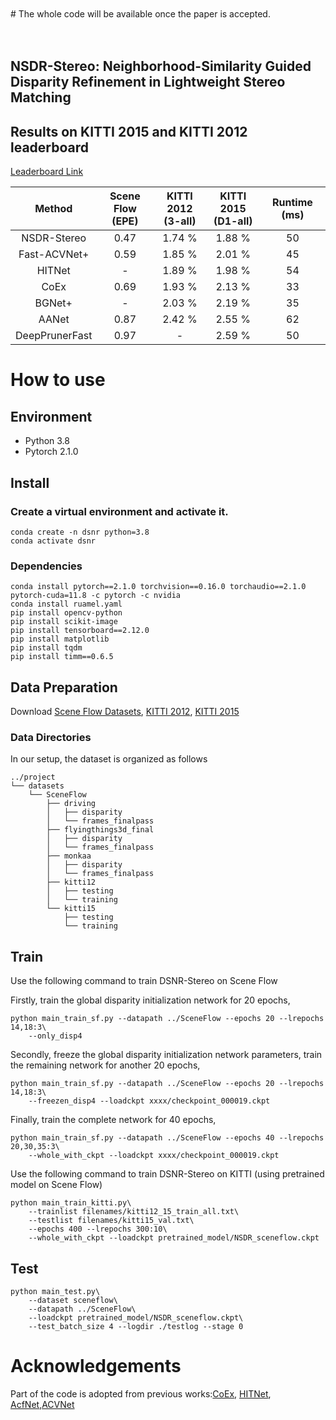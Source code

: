 <br/>
<br/>
# The whole code will be available once the paper is accepted. 
<br/>
<br/>
<br/>

## NSDR-Stereo: Neighborhood-Similarity Guided Disparity Refinement in Lightweight Stereo Matching

## Results on KITTI 2015 and KITTI 2012 leaderboard
[Leaderboard Link](http://www.cvlibs.net/datasets/kitti/eval_scene_flow.php?benchmark=stereo)

| Method | Scene Flow <br> (EPE) | KITTI 2012 <br> (3-all) | KITTI 2015 <br> (D1-all) | Runtime (ms) |
|:-:|:-:|:-:|:-:|:-:|
| NSDR-Stereo | 0.47 | 1.74 % | 1.88 % | 50 |
| Fast-ACVNet+ | 0.59 | 1.85 % | 2.01 % | 45 |
| HITNet | - | 1.89 % |1.98 % | 54 |
| CoEx | 0.69 | 1.93 % | 2.13 % | 33 |
| BGNet+ |  - | 2.03 % | 2.19 % | 35 |
| AANet |  0.87 | 2.42 % | 2.55 % | 62 |
| DeepPrunerFast | 0.97 | - | 2.59 % | 50 |





# How to use

## Environment
* Python 3.8
* Pytorch 2.1.0

## Install

### Create a virtual environment and activate it.

```
conda create -n dsnr python=3.8
conda activate dsnr
```
### Dependencies

```
conda install pytorch==2.1.0 torchvision==0.16.0 torchaudio==2.1.0 pytorch-cuda=11.8 -c pytorch -c nvidia
conda install ruamel.yaml
pip install opencv-python
pip install scikit-image
pip install tensorboard==2.12.0
pip install matplotlib 
pip install tqdm
pip install timm==0.6.5
```

## Data Preparation
Download [Scene Flow Datasets](https://lmb.informatik.uni-freiburg.de/resources/datasets/SceneFlowDatasets.en.html), [KITTI 2012](http://www.cvlibs.net/datasets/kitti/eval_stereo_flow.php?benchmark=stereo), [KITTI 2015](http://www.cvlibs.net/datasets/kitti/eval_scene_flow.php?benchmark=stereo)

### Data Directories

In our setup, the dataset is organized as follows
```
../project
└── datasets
    └── SceneFlow
        ├── driving
        │   ├── disparity
        │   └── frames_finalpass
        ├── flyingthings3d_final
        │   ├── disparity
        │   └── frames_finalpass
        ├── monkaa
        │   ├── disparity
        │   └── frames_finalpass
        ├── kitti12
        │   ├── testing
        │   └── training
        └── kitti15
            ├── testing
            └── training
```

## Train
Use the following command to train DSNR-Stereo on Scene Flow

Firstly, train the global disparity initialization network for 20 epochs,
```
python main_train_sf.py --datapath ../SceneFlow --epochs 20 --lrepochs 14,18:3\
    --only_disp4
```
Secondly, freeze the global disparity initialization network parameters, train the remaining network for another 20 epochs,
```
python main_train_sf.py --datapath ../SceneFlow --epochs 20 --lrepochs 14,18:3\
    --freezen_disp4 --loadckpt xxxx/checkpoint_000019.ckpt
```
Finally, train the complete network for 40 epochs,
```
python main_train_sf.py --datapath ../SceneFlow --epochs 40 --lrepochs 20,30,35:3\
    --whole_with_ckpt --loadckpt xxxx/checkpoint_000019.ckpt
```

Use the following command to train DSNR-Stereo on KITTI (using pretrained model on Scene Flow)
```
python main_train_kitti.py\
    --trainlist filenames/kitti12_15_train_all.txt\
    --testlist filenames/kitti15_val.txt\
    --epochs 400 --lrepochs 300:10\
    --whole_with_ckpt --loadckpt pretrained_model/NSDR_sceneflow.ckpt 
```

## Test
```
python main_test.py\
    --dataset sceneflow\
    --datapath ../SceneFlow\
    --loadckpt pretrained_model/NSDR_sceneflow.ckpt\
    --test_batch_size 4 --logdir ./testlog --stage 0
```



# Acknowledgements

Part of the code is adopted from previous works:[CoEx](https://github.com/antabangun/coex), [HITNet](https://github.com/MJITG/PyTorch-HITNet-Hierarchical-Iterative-Tile-Refinement-Network-for-Real-time-Stereo-Matching), [AcfNet](https://github.com/youmi-zym/AcfNet),[ACVNet](https://github.com/gangweiX/ACVNet)



